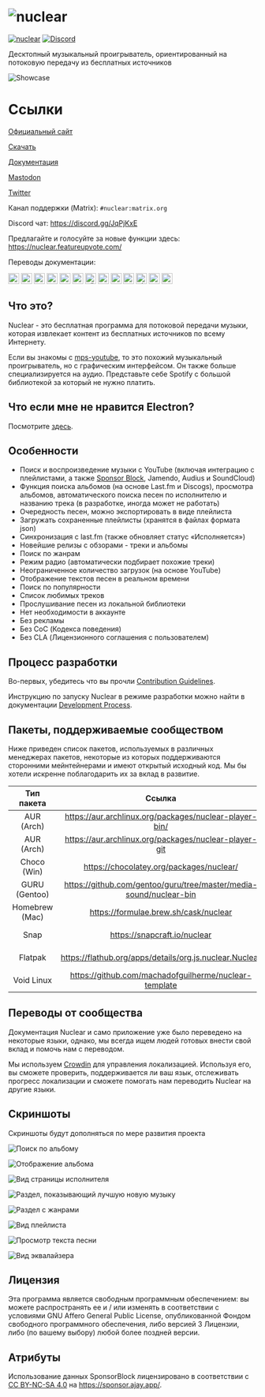 # ![nuclear](https://i.imgur.com/oT1006i.png)
[![nuclear](https://snapcraft.io//nuclear/badge.svg)](https://snapcraft.io/nuclear) [![Discord](https://img.shields.io/badge/Discord-7289DA?style=for-the-badge&logo=discord&logoColor=white)](https://discord.gg/JqPjKxE)

Десктопный музыкальный проигрыватель, ориентированный на потоковую передачу из бесплатных источников

![Showcase](https://i.imgur.com/8qHu66J.png)

# Ссылки

[Официальный сайт](https://nuclear.js.org)

[Скачать](https://github.com/nukeop/nuclear/releases)

[Документация](https://nukeop.gitbook.io/nuclear/)

[Mastodon](https://mstdn.io/@nuclear)

[Twitter](https://twitter.com/nuclear_player)

Канал поддержки (Matrix): `#nuclear:matrix.org`

Discord чат: https://discord.gg/JqPjKxE

Предлагайте и голосуйте за новые функции здесь: https://nuclear.featureupvote.com/

Переводы документации:

<kbd>[<img title="Deutsch" alt="Deutsch" src="https://cdn.staticaly.com/gh/hjnilsson/country-flags/master/svg/de.svg" width="22">](docs/README-de.md)</kbd>
<kbd>[<img title="Português" alt="Português" src="https://cdn.staticaly.com/gh/hjnilsson/country-flags/master/svg/br.svg" width="22">](docs/README-ptbr.md)</kbd>
<kbd>[<img title="Svenska" alt="Svenska" src="https://cdn.staticaly.com/gh/hjnilsson/country-flags/master/svg/se.svg" width="22">](docs/README-se.md)</kbd>
<kbd>[<img title="English" alt="English" src="https://cdn.staticaly.com/gh/hjnilsson/country-flags/master/svg/us.svg" width="22">](README.md)</kbd>
<kbd>[<img title="Hebrew" alt="Hebrew" src="https://cdn.staticaly.com/gh/hjnilsson/country-flags/master/svg/il.svg" width="22">](docs/README-he.md)</kbd>
<kbd>[<img title="Italiano" alt="Italiano" src="https://cdn.staticaly.com/gh/hjnilsson/country-flags/master/svg/it.svg" width="22">](docs/README-it.md)</kbd>
<kbd>[<img title="Türkçe" alt="Türkçe" src="https://cdn.staticaly.com/gh/hjnilsson/country-flags/master/svg/tr.svg" width="22">](docs/README-tr.md)</kbd>
<kbd>[<img title="Español" alt="Español" src="https://cdn.staticaly.com/gh/hjnilsson/country-flags/master/svg/es.svg" width="22">](docs/README-es.md)</kbd>
<kbd>[<img title="Indonesia" alt="Indonesia" src="https://cdn.staticaly.com/gh/hjnilsson/country-flags/master/svg/id.svg" width="22">](docs/README-id.md)</kbd>
<kbd>[<img title="Français" alt="Français" src="https://cdn.staticaly.com/gh/hjnilsson/country-flags/master/svg/fr.svg" width="22">](docs/README-fr.md)</kbd>
<kbd>[<img title="Chinese" alt="Chinese" src="https://cdn.staticaly.com/gh/hjnilsson/country-flags/master/svg/cn.svg" width="22">](docs/README-zh-cn.md)</kbd>
<kbd>[<img title="Russian" alt="Russian" src="https://cdn.staticaly.com/gh/hjnilsson/country-flags/master/svg/ru.svg" width="22">](docs/README-ru.md)</kbd>
<kbd>[<img title="Polski" alt="Polski" src="https://cdn.staticaly.com/gh/hjnilsson/country-flags/master/svg/pl.svg" width="22">](docs/README-pl.md)</kbd>

## Что это?
Nuclear - это бесплатная программа для потоковой передачи музыки, которая извлекает контент из бесплатных источников по всему Интернету.

Если вы знакомы с [mps-youtube](https://github.com/mps-youtube/mps-youtube), то это похожий музыкальный проигрыватель, но с графическим интерфейсом.
Он также больше специализируется на аудио. Представьте себе Spotify с большой библиотекой за который не нужно платить.

## Что если мне не нравится Electron?
Посмотрите [здесь](docs/electron-ru.md).

## Особенности

- Поиск и воспроизведение музыки с YouTube (включая интеграцию с плейлистами, а также [Sponsor Block](https://sponsor.ajay.app/), Jamendo, Audius и SoundCloud)
- Функция поиска альбомов (на основе Last.fm и Discogs), просмотра альбомов, автоматического поиска песен по исполнителю и названию трека (в разработке, иногда может не работать)
- Очередность песен, можно экспортировать в виде плейлиста
- Загружать сохраненные плейлисты (хранятся в файлах формата json)
- Синхронизация с last.fm (также обновляет статус «Исполняется»)
- Новейшие релизы с обзорами - треки и альбомы
- Поиск по жанрам
- Режим радио (автоматически подбирает похожие треки)
- Неограниченное количество загрузок (на основе YouTube)
- Отображение текстов песен в реальном времени
- Поиск по популярности
- Список любимых треков
- Прослушивание песен из локальной библиотеки
- Нет необходимости в аккаунте
- Без рекламы
- Без CoC (Кодекса поведения)
- Без CLA (Лицензионного соглашения с пользователем)

## Процесс разработки

Во-первых, убедитесь что вы прочли [Contribution Guidelines](https://nukeop.gitbook.io/nuclear/contributing/contribution-guidelines).

Инструкцию по запуску Nuclear в режиме разработки можно найти в документации [Development Process](https://nukeop.gitbook.io/nuclear/developer-resources/development-process).

## Пакеты, поддерживаемые сообществом

Ниже приведен список пакетов, используемых в различных менеджерах пакетов, некоторые из которых поддерживаются сторонними мейнтейнерами и имеют открытый исходный код.
Мы бы хотели искренне поблагодарить их за вклад в развитие.

|   Тип пакета   |                               Ссылка                               |                        Мейнтейнер                         |                Метод установки                 |
|:--------------:|:------------------------------------------------------------------:|:---------------------------------------------------------:|:----------------------------------------------:|
|   AUR (Arch)   |       https://aur.archlinux.org/packages/nuclear-player-bin/       |            [nukeop](https://github.com/nukeop)            |           yay -s nuclear-player-bin            |
|   AUR (Arch)   |       https://aur.archlinux.org/packages/nuclear-player-git        |            [nukeop](https://github.com/nukeop)            |           yay -s nuclear-player-git            |
|  Choco (Win)   |              https://chocolatey.org/packages/nuclear/              |       [JourneyOver](https://github.com/JourneyOver)       |             choco install nuclear              |
| GURU (Gentoo)  | https://github.com/gentoo/guru/tree/master/media-sound/nuclear-bin |                         Orphaned                          |               emerge nuclear-bin               |
| Homebrew (Mac) |               https://formulae.brew.sh/cask/nuclear                |                         Homebrew                          |          brew install --cask nuclear           |
|      Snap      |                    https://snapcraft.io/nuclear                    |            [nukeop](https://github.com/nukeop)            |           sudo snap install nuclear            |
|    Flatpak     |      https://flathub.org/apps/details/org.js.nuclear.Nuclear       |            [nukeop](https://github.com/nukeop)            | flatpak install flathub org.js.nuclear.Nuclear |
|   Void Linux   |       https://github.com/machadofguilherme/nuclear-template        | [machadofguilherme](https://github.com/machadofguilherme) |                   See readme                   


## Переводы от сообщества
Документация Nuclear и само приложение уже было переведено на некоторые языки, однако, мы всегда ищем людей готовых внести свой вклад и помочь нам с переводом.

Мы используем [Crowdin](https://crowdin.com/project/nuclear) для управления локализацией. Используя его, вы сможете проверить, поддерживается ли ваш язык, отслеживать прогресс локализации и сможете помогать нам переводить Nuclear на другие языки.

## Скриншоты
Скриншоты будут дополняться по мере развития проекта

![Поиск по альбому](https://i.imgur.com/idFVnAF.png)

![Отображение альбома](https://i.imgur.com/Kvzo3q7.png)

![Вид страницы исполнителя](https://i.imgur.com/imBLYl3.png)

![Раздел, показывающий лучшую новую музыку](https://i.imgur.com/bMDrR4M.png)

![Раздел с жанрами](https://i.imgur.com/g0aCmKx.png)

![Вид плейлиста](https://i.imgur.com/2VMXHDC.png)

![Просмотр текста песни](https://i.imgur.com/7e3DJKJ.png)

![Вид эквалайзера](https://i.imgur.com/WreRL0w.png)

## Лицензия

Эта программа является свободным программным обеспечением: вы можете распространять ее и / или изменять в соответствии с условиями GNU Affero General Public License, опубликованной Фондом свободного программного обеспечения, либо версией 3 Лицензии, либо (по вашему выбору) любой более поздней версии.

## Атрибуты
Использование данных SponsorBlock лицензировано в соответствии с [CC BY-NC-SA 4.0](https://creativecommons.org/licenses/by-nc-sa/4.0/) на https://sponsor.ajay.app/.